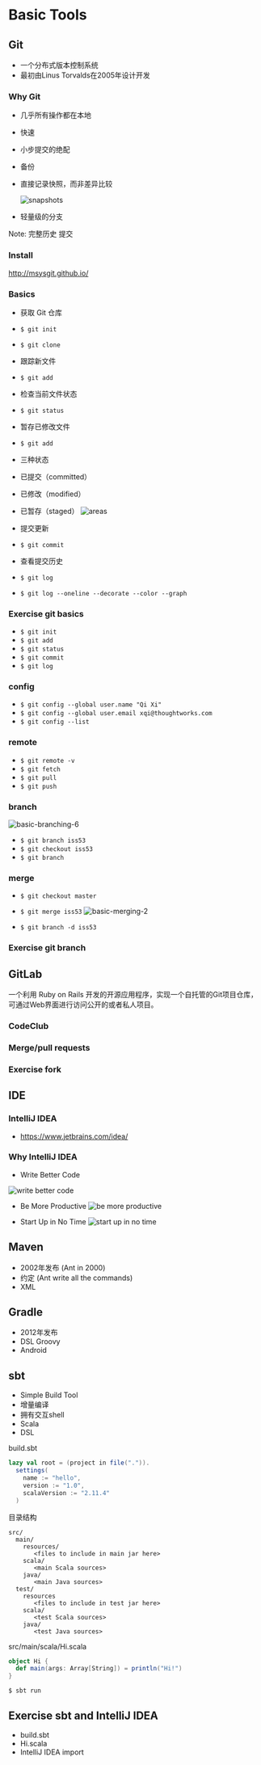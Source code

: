 # Basic Tools



## Git

- 一个分布式版本控制系统
- 最初由Linus Torvalds在2005年设计开发


### Why Git

- 几乎所有操作都在本地
- 快速
- 小步提交的绝配
- 备份


- 直接记录快照，而非差异比较

  ![snapshots](huawei-basic-tools/snapshots.png)
  
- 轻量级的分支

Note: 完整历史 提交


### Install

http://msysgit.github.io/


### Basics

- 获取 Git 仓库
 - `$ git init`
 - `$ git clone`


- 跟踪新文件
 - `$ git add`


- 检查当前文件状态
 - `$ git status`


- 暂存已修改文件
 - `$ git add`


- 三种状态
 - 已提交（committed）
 - 已修改（modified）
 - 已暂存（staged）
![areas](huawei-basic-tools/areas.png)


- 提交更新
 - `$ git commit`


- 查看提交历史
 - `$ git log`
 - `$ git log --oneline --decorate --color --graph`


### Exercise git basics

- `$ git init`
- `$ git add`
- `$ git status`
- `$ git commit`
- `$ git log`


### config

 - `$ git config --global user.name "Qi Xi"`
 - `$ git config --global user.email xqi@thoughtworks.com`
 - `$ git config --list`


### remote

- `$ git remote -v`
- `$ git fetch`
- `$ git pull`
- `$ git push`


### branch

![basic-branching-6](huawei-basic-tools/basic-branching-6.png)


- `$ git branch iss53`
- `$ git checkout iss53`
- `$ git branch`


### merge

- `$ git checkout master`
- `$ git merge iss53`
![basic-merging-2](huawei-basic-tools/basic-merging-2.png)


- `$ git branch -d iss53`


### Exercise git branch



## GitLab

一个利用 Ruby on Rails 开发的开源应用程序，实现一个自托管的Git项目仓库，可通过Web界面进行访问公开的或者私人项目。


### CodeClub


### Merge/pull requests


### Exercise fork



## IDE

### IntelliJ IDEA

- <https://www.jetbrains.com/idea/>


### Why IntelliJ IDEA
- Write Better Code

![write better code](huawei-basic-tools/write-better-code.gif)


- Be More Productive
![be more productive](huawei-basic-tools/be-more-productive.gif)


- Start Up in No Time
![start up in no time](huawei-basic-tools/start-up-in-no-time.png)



## Maven

- 2002年发布 (Ant in 2000)
- 约定 (Ant write all the commands)
- XML



## Gradle

- 2012年发布
- DSL Groovy
- Android



## sbt

- Simple Build Tool
- 增量编译
- 拥有交互shell
- Scala
- DSL


build.sbt

```scala
lazy val root = (project in file(".")).
  settings(
    name := "hello",
    version := "1.0",
    scalaVersion := "2.11.4"
  )
```


目录结构

```
src/
  main/
    resources/
       <files to include in main jar here>
    scala/
       <main Scala sources>
    java/
       <main Java sources>
  test/
    resources
       <files to include in test jar here>
    scala/
       <test Scala sources>
    java/
       <test Java sources>
```


src/main/scala/Hi.scala 

```scala
object Hi {
  def main(args: Array[String]) = println("Hi!")
}
```


`$ sbt run`


## Exercise sbt and IntelliJ IDEA

- build.sbt
- Hi.scala
- IntelliJ IDEA import